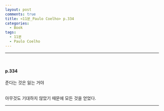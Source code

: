 ```yaml
---
layout: post
comments: true
title: <11분_Paulo Coelho> p.334
categories: 
  - Book
tags:
  - 11분
  - Paulo Coelho
---
```


<hr><br>
<h4>p.334</h4>

준다는 것은 잃는 거야<br><br>

아무것도 기대하지 않았기 때문에 모든 것을 얻었다.<br>
<hr><br>
